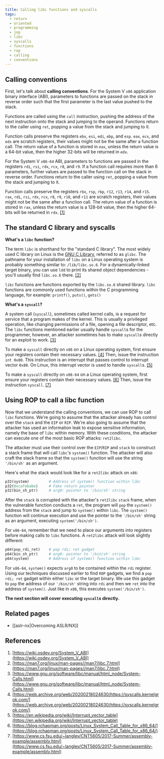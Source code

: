 ```yaml
---
title: Calling libc functions and syscalls
tags:
  - return
  - oriented
  - programming
  - jop
  - libc
  - syscalls
  - functions
  - rop
  - calling
  - conventions
---
```


## Calling conventions

First, let's talk about **calling conventions**. For the System V `x86` application binary interface
(ABI), parameters to functions are passed on the stack in reverse order such that the first
parameter is the last value pushed to the stack.

Functions are called using the `call` instruction, pushing the address of the next instruction onto
the stack and jumping to the operand. Functions return to the caller using `ret`, popping a value
from the stack and jumping to it.

Function calls preserve the registers `ebx`, `esi`, `edi`, `ebp`, and `esp`. `eax`, `ecx`, and `edx`
are scratch registers, their values might not be the same after a function call. The return value of
a function is stored in `eax`, unless the return value is a 64-bit value, then the higher 32-bits
will be returned in `edx`.

For the System V `x86-64` ABI, parameters to functions are passed in the registers `rdi`, `rsi`,
`rdx`, `rcx`, `r8`, and `r9`. If a function call requires more than 6 parameters, further values are
passed to the function call on the stack in reverse order. Functions return to the caller using
`ret`, popping a value from the stack and jumping to it.

Function calls preserve the registers `rbx`, `rsp`, `rbp`, `r12`, `r13`, `r14`, and `r15`. `rax`,
`rdi`, `rsi`, `rdx`, `rcx`, `r8`, `r9`, `r10`, and `r11` are scratch registers, their values might
not be the same after a function call. The return value of a function is stored in `rax`, unless the
return value is a 128-bit value, then the higher 64-bits will be returned in `rdx`.
[[1]](#references)

## The standard C library and syscalls

**What's a `libc` function?**

The term `libc` is shorthand for the "standard C library". The most widely used C library on Linux
is the [GNU C Library](http://www.gnu.org/software/libc/), referred to as `glibc`. The pathname for
your installation of `libc` on a Linux operating system is probably something similar to:
`/lib/libc.so.6`. For a dynamically-linked target binary, you can use `ldd` to print its shared
object dependencies - you'll usually find `libc.so.6` there. [[2]](#references)

`libc` functions are functions exported by the `libc.so.6` shared library. `libc` functions are
commonly used functions within the C programming language, for example: `printf()`, `puts()`,
`gets()`

**What's a `syscall`?**

A system call (`syscall`), sometimes called kernel calls, is a request for service that a program
makes of the kernel. This is usually a privileged operation, like changing permissions of a file,
opening a file descriptor, etc. The `libc` functions mentioned earlier usually handle `syscall`s for
the programmer, however, an attacker sometimes has to make `syscall`s directly for an exploit to
work. [[3]](#references)

To make a `syscall` directly on `x86` on a Linux operating system, first ensure your registers
contain their necessary values. [[4]](#references) Then, issue the instruction `int 0x80`. This
instruction is an interrupt that passes control to interrupt vector `0x80`. On Linux, this interrupt
vector is used to handle `syscall`s. [[5]](#references)

To make a `syscall` directly on `x86-64` on a Linux operating system, first ensure your registers
contain their necessary values. [[6]](#references) Then, issue the instruction `syscall`.
[[7]](#references)

## Using ROP to call a libc function

Now that we understand the calling conventions, we can use ROP to call `libc` functions. We're going
to assume that the attacker already has control over the `stack` and the `EIP` or `RIP`. We're also
going to assume that the attacker has used an information leak to expose sensitive information,
namely the base of `libc` within memory. With these conditions, the attacker can execute one of the
most basic ROP attacks: `ret2libc`.

The attacker must use their control over the `EIP`/`RIP` and `stack` to construct a stack frame that
will call `libc`'s `system()` function. The attacker will also craft the stack frame so that the
`system()` function will use the string `'/bin/sh'` as an argument.

Here's what the stack would look like for a `ret2libc` attack on `x86`:

```python
p32(system)         # Address of system() function within libc
p32(0xcafebabe)     # Fake return pointer
p32(bin_sh_ptr)     # arg0: pointer to '/bin/sh' string
```

After the `stack` is corrupted with the attacker's `ret2libc` `stack` frame, when the vulnerable
function conducts a `ret`, the program will `pop` the `system()` address from the `stack` and jump
to `system()` within `libc`. The `system()` function will continue execution and use the pointer to
the `'/bin/sh'` string as an argument, executing `system('/bin/sh')`.

For `x86-64`, remember that we need to place our arguments into registers before making calls to
`libc` functions. A `ret2libc` attack will look slightly different:

```python
p64(pop_rdi_ret)    # pop rdi; ret gadget
p64(bin_sh_ptr)     # arg0: pointer to '/bin/sh' string
p64(system)         # Address of system() function within libc
```

For `x86-64`, `system()` expects `arg0` to be contained within the `rdi` register. Using our
techniques discussed earlier to find `ROP` gadgets, we find a `pop rdi; ret` gadget within either
`libc` or the target binary. We use this gadget to `pop` the address of our `'/bin/sh'` string into
`rdi` and then we `ret` into the address of `system()`. Just like in `x86`, this executes
`system('/bin/sh')`.

**The next section will cover executing `syscall`s directly.**

## Related pages

- [[aslr-nx|Overcoming ASLR/NX]]

## References

1. [https://wiki.osdev.org/System_V_ABI](https://wiki.osdev.org/System_V_ABI)
2. [https://man7.org/linux/man-pages//man7/libc.7.html](https://man7.org/linux/man-pages//man7/libc.7.html)
3. [https://www.gnu.org/software/libc/manual/html_node/System-Calls.html](https://www.gnu.org/software/libc/manual/html_node/System-Calls.html)
4. [https://web.archive.org/web/20200218024630/https://syscalls.kernelgrok.com/](https://web.archive.org/web/20200218024630/https://syscalls.kernelgrok.com/)
5. [https://en.wikipedia.org/wiki/Interrupt_vector_table](https://en.wikipedia.org/wiki/Interrupt_vector_table)
6. [https://blog.rchapman.org/posts/Linux_System_Call_Table_for_x86_64/](https://blog.rchapman.org/posts/Linux_System_Call_Table_for_x86_64/)
7. [https://www.cs.fsu.edu/~langley/CNT5605/2017-Summer/assembly-example/assembly.html](https://www.cs.fsu.edu/~langley/CNT5605/2017-Summer/assembly-example/assembly.html)
